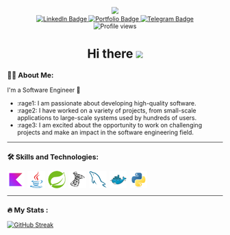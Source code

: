 <div id="header" align="center">
  <img src="https://media.giphy.com/media/zOvBKUUEERdNm/giphy.gif" width="500"/>
</div>
<div id="badges" align="center">
  <a href="https://www.linkedin.com/in/5h15h4k1n9/" target="_blank">
    <img src="https://img.shields.io/badge/LinkedIn-blue?style=for-the-badge&logo=linkedin&logoColor=white" alt="LinkedIn Badge"/>
  </a>
  <a href="https://5h15h4k1n9.github.io" target="_blank">
    <img src="https://img.shields.io/badge/website-blue?style=for-the-badge&logo=About.me&logoColor=white" alt="Portfolio Badge"/>
  </a>
  <a href="https://t.me/sh1sh4k1n9" target="_blank">
    <img src="https://img.shields.io/badge/-telegram-blue?style=for-the-badge&logo=telegram&logoColor=black" alt="Telegram Badge"/>
  </a>
</div>

<div align="center">
  <img src="https://komarev.com/ghpvc/?username=5h15h4k1n9&style=flat-square&color=blue" alt="Profile views"/>
</div>

<h1 align="center">
  Hi there <img src="https://media.giphy.com/media/hvRJCLFzcasrR4ia7z/giphy.gif" width="30px"/>
</h1>

### :man_technologist: About Me:

I'm a Software Engineer :walking:

- :rage1: I am passionate about developing high-quality software.
- :rage2: I have worked on a variety of projects, from small-scale applications to large-scale systems used by hundreds of users.
- :rage3: I am excited about the opportunity to work on challenging projects and make an impact in the software engineering field.

---

### :hammer_and_wrench: Skills and Technologies:
<div>
  <img src="https://github.com/devicons/devicon/blob/master/icons/kotlin/kotlin-original.svg" title="Kotlin" alt="Kotlin" width="40" height="40"/>&nbsp;
  <img src="https://github.com/devicons/devicon/blob/master/icons/java/java-original.svg" title="Java" alt="Java" width="40" height="40"/>&nbsp;
  <img src="https://github.com/devicons/devicon/blob/master/icons/spring/spring-original.svg" title="Spring" alt="Spring" width="40" height="40"/>&nbsp;
  <img src="https://github.com/devicons/devicon/blob/master/icons/microsoftsqlserver/microsoftsqlserver-plain.svg" title="MS Sql" alt="MS Sql" width="40" height="40"/>&nbsp;
  <img src="https://github.com/devicons/devicon/blob/master/icons/mysql/mysql-original.svg" title="MySQL" alt="MySQL" width="40" height="40"/>&nbsp;
  <img src="https://github.com/devicons/devicon/blob/master/icons/docker/docker-original.svg" title="Docker" alt="Docker" width="40" height="40"/>&nbsp;
  <img src="https://github.com/devicons/devicon/blob/master/icons/python/python-original.svg" title="Python" alt="Python" width="40" height="40"/>&nbsp;
</div>

---

### :fire: My Stats :

[![GitHub Streak](https://streak-stats.demolab.com?user=5h15h4k1n9&theme=tokyonight-duo&border_radius=10&mode=weekly)](https://git.io/streak-stats)

<!-- [![Top Langs](https://github-readme-stats.vercel.app/api/top-langs/?username=5h15h4k1n9&layout=compact&theme=vision-friendly-dark)](https://github.com/anuraghazra/github-readme-stats) -->

<!-- [![Anurag's GitHub stats](https://github-readme-stats.vercel.app/api?username=5h15h4k1n9&theme=nightowl)](https://github.com/anuraghazra/github-readme-stats) -->

<!--
**5h15h4k1n9/5h15h4k1n9** is a ✨ _special_ ✨ repository because its `README.md` (this file) appears on your GitHub profile.

Here are some ideas to get you started:

- 🔭 I’m currently working on ...
- 🌱 I’m currently learning ...
- 👯 I’m looking to collaborate on ...
- 🤔 I’m looking for help with ...
- 💬 Ask me about ...
- 📫 How to reach me: ...
- 😄 Pronouns: ...
- ⚡ Fun fact: ...
-->
